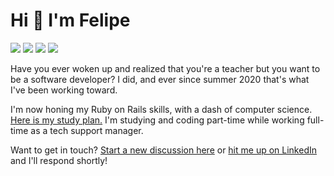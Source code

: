 # Hi 👋 I'm Felipe

<a href="https://fpsvogel.com" alt="Felipe's blog"><img src="https://img.shields.io/badge/🐤%20My%20Blog-555?style=flat" /></a>
<a href="https://fpsvogel.com/about" alt="Felipe's resume"><img src="https://img.shields.io/badge/📄%20My%20Resume-888?style=flat" /></a>
<a href="https://www.linkedin.com/in/fpsvogel" alt="LinkedIn"><img src="https://img.shields.io/badge/LinkedIn-blue?style=flat&logo=linkedin" /></a>
<a href="https://twitter.com/fpsvogel" alt="Twitter"><img src="https://img.shields.io/badge/Twitter-1d9bf0?style=flat&logo=twitter&logoColor=white" /></a>

Have you ever woken up and realized that you're a teacher but you want to be a software developer? I did, and ever since summer 2020 that's what I've been working toward.

I'm now honing my Ruby on Rails skills, with a dash of computer science. [Here is my study plan.](https://github.com/fpsvogel/learn-ruby-and-cs) I'm studying and coding part-time while working full-time as a tech support manager.

Want to get in touch? [Start a new discussion here](https://github.com/fpsvogel/fpsvogel/discussions) or [hit me up on LinkedIn](https://www.linkedin.com/in/fpsvogel) and I'll respond shortly!
